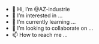 - 👋 Hi, I’m @AZ-industrie
- 👀 I’m interested in ...
- 🌱 I’m currently learning ...
- 💞️ I’m looking to collaborate on ...
- 📫 How to reach me ...

<!---
AZ-industrie/AZ-industrie is a ✨ special ✨ repository because its `README.md` (this file) appears on your GitHub profile.
You can click the Preview link to take a look at your changes.
--->
